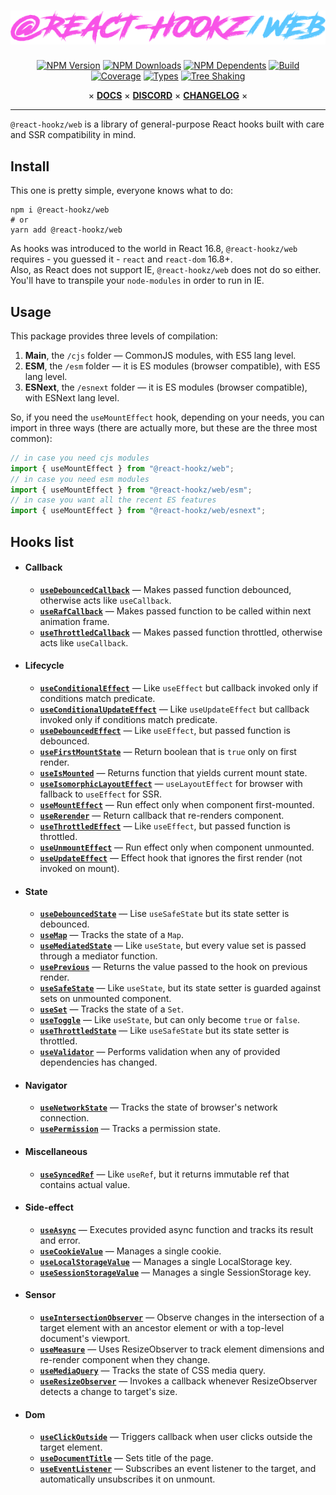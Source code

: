 <div align="center">

# ![@react-hookz/web](.github/logo.png)

[![NPM Version](https://flat.badgen.net/npm/v/@react-hookz/web)](https://www.npmjs.com/package/@react-hookz/web)
[![NPM Downloads](https://flat.badgen.net/npm/dm/@react-hookz/web)](https://www.npmjs.com/package/@react-hookz/web)
[![NPM Dependents](https://flat.badgen.net/npm/dependents/@react-hookz/web)](https://www.npmjs.com/package/@react-hookz/web)
[![Build](https://img.shields.io/github/workflow/status/react-hookz/web/CI?style=flat-square)](https://github.com/react-hookz/web/actions)
[![Coverage](https://flat.badgen.net/codecov/c/github/react-hookz/web)](https://app.codecov.io/gh/react-hookz/web)
[![Types](https://flat.badgen.net/npm/types/@react-hookz/web)](https://www.npmjs.com/package/@react-hookz/web)
[![Tree Shaking](https://flat.badgen.net/bundlephobia/tree-shaking/@react-hookz/web)](https://bundlephobia.com/result?p=@react-hookz/web)

× **[DOCS](https://react-hookz.github.io/web/)**
× **[DISCORD](https://discord.gg/Fjwphtu65f)**
× **[CHANGELOG](https://github.com/react-hookz/web/blob/master/CHANGELOG.md)** ×

</div>

---

`@react-hookz/web` is a library of general-purpose React hooks built with care and SSR compatibility
in mind.

## Install

This one is pretty simple, everyone knows what to do:

```shell
npm i @react-hookz/web
# or
yarn add @react-hookz/web
```

As hooks was introduced to the world in React 16.8, `@react-hookz/web` requires - you guessed it -
`react` and `react-dom` 16.8+.  
Also, as React does not support IE, `@react-hookz/web` does not do so either. You'll have to
transpile your `node-modules` in order to run in IE.

## Usage

This package provides three levels of compilation:

1. **Main**, the `/cjs` folder — CommonJS modules, with ES5 lang level.
2. **ESM**, the `/esm` folder — it is ES modules (browser compatible), with ES5 lang level.
3. **ESNext**, the `/esnext` folder — it is ES modules (browser compatible), with ESNext lang level.

So, if you need the `useMountEffect` hook, depending on your needs, you can import in three ways
(there are actually more, but these are the three most common):

```ts
// in case you need cjs modules
import { useMountEffect } from "@react-hookz/web";
// in case you need esm modules
import { useMountEffect } from "@react-hookz/web/esm";
// in case you want all the recent ES features
import { useMountEffect } from "@react-hookz/web/esnext";
```

## Hooks list

- #### Callback

  - [**`useDebouncedCallback`**](https://react-hookz.github.io/web/?path=/docs/callback-usedebouncedcallback)
    — Makes passed function debounced, otherwise acts like `useCallback`.
  - [**`useRafCallback`**](https://react-hookz.github.io/web/?path=/docs/callback-userafcallback)
    — Makes passed function to be called within next animation frame.
  - [**`useThrottledCallback`**](https://react-hookz.github.io/web/?path=/docs/callback-usethrottledcallback)
    — Makes passed function throttled, otherwise acts like `useCallback`.

- #### Lifecycle

  - [**`useConditionalEffect`**](https://react-hookz.github.io/web/?path=/docs/lifecycle-useconditionaleffect)
    — Like `useEffect` but callback invoked only if conditions match predicate.
  - [**`useConditionalUpdateEffect`**](https://react-hookz.github.io/web/?path=/docs/lifecycle-useconditionalupdateeffect)
    — Like `useUpdateEffect` but callback invoked only if conditions match predicate.
  - [**`useDebouncedEffect`**](https://react-hookz.github.io/web/?path=/docs/lifecycle-usedebouncedeffect)
    — Like `useEffect`, but passed function is debounced.
  - [**`useFirstMountState`**](https://react-hookz.github.io/web/?path=/docs/lifecycle-usefirstmountstate)
    — Return boolean that is `true` only on first render.
  - [**`useIsMounted`**](https://react-hookz.github.io/web/?path=/docs/lifecycle-useismounted)
    — Returns function that yields current mount state.
  - [**`useIsomorphicLayoutEffect`**](https://react-hookz.github.io/web/?path=/docs/lifecycle-useisomorphiclayouteffect)
    — `useLayoutEffect` for browser with fallback to `useEffect` for SSR.
  - [**`useMountEffect`**](https://react-hookz.github.io/web/?path=/docs/lifecycle-usemounteffect)
    — Run effect only when component first-mounted.
  - [**`useRerender`**](https://react-hookz.github.io/web/?path=/docs/lifecycle-usererender)
    — Return callback that re-renders component.
  - [**`useThrottledEffect`**](https://react-hookz.github.io/web/?path=/docs/lifecycle-usethrottledeffect)
    — Like `useEffect`, but passed function is throttled.
  - [**`useUnmountEffect`**](https://react-hookz.github.io/web/?path=/docs/lifecycle-useunmounteffect)
    — Run effect only when component unmounted.
  - [**`useUpdateEffect`**](https://react-hookz.github.io/web/?path=/docs/lifecycle-useupdateeffect)
    — Effect hook that ignores the first render (not invoked on mount).

- #### State

  - [**`useDebouncedState`**](https://react-hookz.github.io/web/?path=/docs/state-usedebouncedstate)
    — Lise `useSafeState` but its state setter is debounced.
  - [**`useMap`**](https://react-hookz.github.io/web/?path=/docs/state-usemap)
    — Tracks the state of a `Map`.
  - [**`useMediatedState`**](https://react-hookz.github.io/web/?path=/docs/state-usemediatedstate)
    — Like `useState`, but every value set is passed through a mediator function.
  - [**`usePrevious`**](https://react-hookz.github.io/web/?path=/docs/state-useprevious)
    — Returns the value passed to the hook on previous render.
  - [**`useSafeState`**](https://react-hookz.github.io/web/?path=/docs/state-usesafestate)
    — Like `useState`, but its state setter is guarded against sets on unmounted component.
  - [**`useSet`**](https://react-hookz.github.io/web/?path=/docs/state-useset)
    — Tracks the state of a `Set`.
  - [**`useToggle`**](https://react-hookz.github.io/web/?path=/docs/state-usetoggle)
    — Like `useState`, but can only become `true` or `false`.
  - [**`useThrottledState`**](https://react-hookz.github.io/web/?path=/docs/state-usethrottledstate)
    — Like `useSafeState` but its state setter is throttled.
  - [**`useValidator`**](https://react-hookz.github.io/web/?path=/docs/state-usevalidator)
    — Performs validation when any of provided dependencies has changed.

- #### Navigator

  - [**`useNetworkState`**](https://react-hookz.github.io/web/?path=/docs/navigator-usenetwork)
    — Tracks the state of browser's network connection.
  - [**`usePermission`**](https://react-hookz.github.io/web/?path=/docs/navigator-usepermission)
    — Tracks a permission state.

- #### Miscellaneous

  - [**`useSyncedRef`**](https://react-hookz.github.io/web/?path=/docs/miscellaneous-usesyncedref)
    — Like `useRef`, but it returns immutable ref that contains actual value.

- #### Side-effect

  - [**`useAsync`**](https://react-hookz.github.io/web/?path=/docs/side-effect-useasync)
    — Executes provided async function and tracks its result and error.
  - [**`useCookieValue`**](https://react-hookz.github.io/web/?path=/docs/side-effect-usecookievalue)
    — Manages a single cookie.
  - [**`useLocalStorageValue`**](https://react-hookz.github.io/web/?path=/docs/side-effect-uselocalstoragevalue)
    — Manages a single LocalStorage key.
  - [**`useSessionStorageValue`**](https://react-hookz.github.io/web/?path=/docs/side-effect-usesessionstoragevalue)
    — Manages a single SessionStorage key.

- #### Sensor

  - [**`useIntersectionObserver`**](https://react-hookz.github.io/web/?path=/docs/sensor-useintersectionobserver)
    — Observe changes in the intersection of a target element with an ancestor element or with a top-level document's viewport.
  - [**`useMeasure`**](https://react-hookz.github.io/web/?path=/docs/sensor-usemeasure)
    — Uses ResizeObserver to track element dimensions and re-render component when they change.
  - [**`useMediaQuery`**](https://react-hookz.github.io/web/?path=/docs/sensor-usemediaquery)
    — Tracks the state of CSS media query.
  - [**`useResizeObserver`**](https://react-hookz.github.io/web/?path=/docs/sensor-useresizeobserver)
    — Invokes a callback whenever ResizeObserver detects a change to target's size.

- #### Dom

  - [**`useClickOutside`**](https://react-hookz.github.io/web/?path=/docs/dom-useclickoutside)
    — Triggers callback when user clicks outside the target element.
  - [**`useDocumentTitle`**](https://react-hookz.github.io/web/?path=/docs/dom-usedocumenttitle)
    — Sets title of the page.
  - [**`useEventListener`**](https://react-hookz.github.io/web/?path=/docs/dom-useeventlistener)
    — Subscribes an event listener to the target, and automatically unsubscribes it on unmount.
